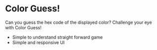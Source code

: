 # Color Guess!

Can you guess the hex code of the displayed color? Challenge your eye with Color Guess!

- Simple to understand straight forward game
- Simple and responsive UI
